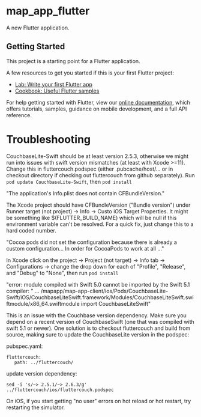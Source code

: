 # map_app_flutter

A new Flutter application.

## Getting Started

This project is a starting point for a Flutter application.

A few resources to get you started if this is your first Flutter project:

- [Lab: Write your first Flutter app](https://flutter.dev/docs/get-started/codelab)
- [Cookbook: Useful Flutter samples](https://flutter.dev/docs/cookbook)

For help getting started with Flutter, view our
[online documentation](https://flutter.dev/docs), which offers tutorials,
samples, guidance on mobile development, and a full API reference.

# Troubleshooting
CouchbaseLite-Swift should be at least version 2.5.3, otherwise we might run into issues with swift version mismatches (at least with Xcode >=11).
Change this in fluttercouch.podspec (either .pubcache/host/... or in checkout directory if checking out fluttercouch from github separately).
Run `pod update CouchbaseLite-Swift`, then `pod install`

"The application's Info.plist does not contain CFBundleVersion."

The Xcode project should have CFBundleVersion ("Bundle version") under Runner target
(not project) -> Info -> Custo iOS Target Properties. It might be something like $(FLUTTER_BUILD_NAME)
 which will be null if this environment variable can't be resolved. For a quick fix, just change this
 to a hard coded number.

"Cocoa pods did not set the configuration because there is already a custom configuration... In order for
CocoaPods to work at all ..."

In Xcode click on the project -> Project (not target) -> Info tab -> Configurations -> change the
drop down for each of "Profile", "Release", and "Debug" to "None", then run `pod install`

"error: module compiled with Swift 5.0 cannot be imported by the Swift 5.1 compiler: "
 ... /mapapp/map-app-client/ios/Pods/CouchbaseLite-Swift/iOS/CouchbaseLiteSwift.framework/Modules/CouchbaseLiteSwift.swiftmodule/x86_64.swiftmodule
    import CouchbaseLiteSwift"

This is an issue with the Couchbase version dependency. Make sure you depend on a recent version of CouchbaseSwift (one that was compiled with swift 5.1 or newer).
One solution is to checkout fluttercouch and build from source, making sure to update the CouchbaseLite version in the podspec:

 pubspec.yaml:
 ```
 fluttercouch:
    path: ../fluttercouch/
 ```

 update version dependency:
 ```
 sed -i 's/~> 2.5.1/~> 2.6.3/g' ../fluttercouch/ios/fluttercouch.podspec
 ```
 
 On iOS, if you start getting "no user" errors on hot reload or hot restart, try restarting the simulator.